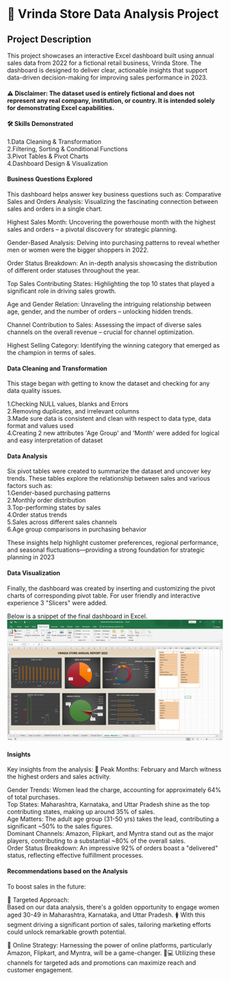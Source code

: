 # 🏪 Vrinda Store Data Analysis Project
## Project Description
This project showcases an interactive Excel dashboard built using annual sales data from 2022 for a fictional retail business, Vrinda Store. The dashboard is designed to deliver clear, actionable insights that support data-driven decision-making for improving sales performance in 2023.

#### ⚠️ Disclaimer: The dataset used is entirely fictional and does not represent any real company, institution, or country. It is intended solely for demonstrating Excel capabilities.

#### 🛠️ Skills Demonstrated
1.Data Cleaning & Transformation <br>
2.Filtering, Sorting & Conditional Functions <br>
3.Pivot Tables & Pivot Charts <br>
4.Dashboard Design & Visualization <br>

#### Business Questions Explored
This dashboard helps answer key business questions such as:
Comparative Sales and Orders Analysis: Visualizing the fascinating connection between sales and orders in a single chart.

Highest Sales Month: Uncovering the powerhouse month with the highest sales and orders – a pivotal discovery for strategic planning.

Gender-Based Analysis: Delving into purchasing patterns to reveal whether men or women were the bigger shoppers in 2022.
<br>

Order Status Breakdown: An in-depth analysis showcasing the distribution of different order statuses throughout the year.
<br>

Top Sales Contributing States: Highlighting the top 10 states that played a significant role in driving sales growth.
<br>

Age and Gender Relation: Unraveling the intriguing relationship between age, gender, and the number of orders – unlocking hidden trends.
<br>

Channel Contribution to Sales: Assessing the impact of diverse sales channels on the overall revenue – crucial for channel optimization.
<br>

Highest Selling Category: Identifying the winning category that emerged as the champion in terms of sales.

#### Data Cleaning and Transformation
This stage began with getting to know the dataset and checking for any data quality issues.

1.Checking NULL values, blanks and Errors <br>
2.Removing duplicates, and irrelevant columns <br>
3.Made sure data is consistent and clean with respect to data type, data format and values used <br>
4.Creating 2 new attributes 'Age Group' and 'Month' were added for logical and easy interpretation of dataset <br>

#### Data Analysis
Six pivot tables were created to summarize the dataset and uncover key trends. These tables explore the relationship between sales and various factors such as: <br>
1.Gender-based purchasing patterns <br>
2.Monthly order distribution <br>
3.Top-performing states by sales <br>
4.Order status trends <br>
5.Sales across different sales channels <br>
6.Age group comparisons in purchasing behavior <br>

These insights help highlight customer preferences, regional performance, and seasonal fluctuations—providing a strong foundation for strategic planning in 2023
#### Data Visualization
Finally, the dashboard was created by inserting and customizing the pivot charts of corresponding pivot table. For user friendly and interactive experience 3 "Slicers" were added. <br>

Below is a snippet of the final dashboard in Excel.
![image alt](https://github.com/mujahedahmed028/Excel-dashboard-project-2024/blob/e77b17ebd986f4ed9fa17f237f764a9ca1847d28/Screenshot%202025-08-04%20103830.png)


#### Insights
Key insights from the analysis: 📅 Peak Months: February and March witness the highest orders and sales activity. <br>

Gender Trends: Women lead the charge, accounting for approximately 64% of total purchases. <br>
Top States: Maharashtra, Karnataka, and Uttar Pradesh shine as the top contributing states, making up around 35% of sales. <br>
Age Matters: The adult age group (31-50 yrs) takes the lead, contributing a significant ~50% to the sales figures. <br>
Dominant Channels: Amazon, Flipkart, and Myntra stand out as the major players, contributing to a substantial ~80% of the overall sales. <br>
Order Status Breakdown: An impressive 92% of orders boast a "delivered" status, reflecting effective fulfillment processes. <br>

#### Recommendations based on the Analysis
To boost sales in the future:

🎯 Targeted Approach:<br>
Based on our data analysis, there's a golden opportunity to engage women aged 30-49 in Maharashtra, Karnataka, and Uttar Pradesh. 🚺 With this segment driving a significant portion of sales, tailoring marketing efforts could unlock remarkable growth potential.

📱 Online Strategy: Harnessing the power of online platforms, particularly Amazon, Flipkart, and Myntra, will be a game-changer. 🛒💻 Utilizing these channels for targeted ads and promotions can maximize reach and customer engagement.

